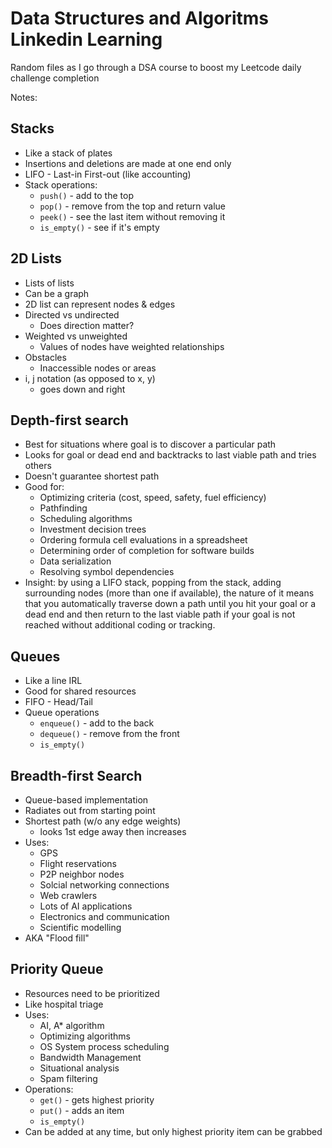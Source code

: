 # Data Structures and Algoritms Linkedin Learning
 Random files as I go through a DSA course to boost my Leetcode daily challenge completion

Notes:
## Stacks
 * Like a stack of plates
 * Insertions and deletions are made at one end only
 * LIFO - Last-in First-out (like accounting)
 * Stack operations:
   * `push()` - add to the top
   * `pop()` - remove from the top and return value
   * `peek()` - see the last item without removing it
   * `is_empty()` - see if it's empty

## 2D Lists
 * Lists of lists
 * Can be a graph
 * 2D list can represent nodes & edges
 * Directed vs undirected
   * Does direction matter?
 * Weighted vs unweighted
   * Values of nodes have weighted relationships
 * Obstacles 
   * Inaccessible nodes or areas
 * i, j notation (as opposed to x, y)
   * goes down and right

## Depth-first search
 * Best for situations where goal is to discover a particular path
 * Looks for goal or dead end and backtracks to last viable path and tries others
 * Doesn't guarantee shortest path
 * Good for:
   * Optimizing criteria (cost, speed, safety, fuel efficiency)
   * Pathfinding
   * Scheduling algorithms
   * Investment decision trees
   * Ordering formula cell evaluations in a spreadsheet
   * Determining order of completion for software builds
   * Data serialization
   * Resolving symbol dependencies
 * Insight: by using a LIFO stack, popping from the stack, adding surrounding nodes (more than one if available), the nature of it means that you automatically traverse down a path until you hit your goal or a dead end and then return to the last viable path if your goal is not reached without additional coding or tracking.

## Queues
 * Like a line IRL
 * Good for shared resources
 * FIFO - Head/Tail
 * Queue operations
   * `enqueue()` - add to the back
   * `dequeue()` - remove from the front
   * `is_empty()`

## Breadth-first Search
 * Queue-based implementation
 * Radiates out from starting point
 * Shortest path (w/o any edge weights)
   * looks 1st edge away then increases
 * Uses:
   * GPS
   * Flight reservations
   * P2P neighbor nodes
   * Solcial networking connections
   * Web crawlers
   * Lots of AI applications
   * Electronics and communication
   * Scientific modelling
 * AKA "Flood fill"

## Priority Queue
 * Resources need to be prioritized
 * Like hospital triage
 * Uses:
   * AI, A* algorithm
   * Optimizing algorithms
   * OS System process scheduling
   * Bandwidth Management
   * Situational analysis
   * Spam filtering
 * Operations:
   * `get()` - gets highest priority
   * `put()` - adds an item
   * `is_empty()`
 * Can be added at any time, but only highest priority item can be grabbed